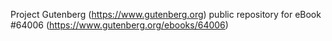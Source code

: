 Project Gutenberg (https://www.gutenberg.org) public repository for
eBook #64006 (https://www.gutenberg.org/ebooks/64006)
